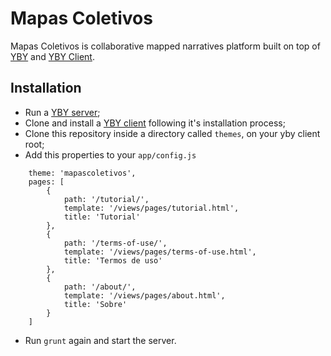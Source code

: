 # Mapas Coletivos

Mapas Coletivos is collaborative mapped narratives platform built on top of [YBY](http://github.com/oeco/yby) and [YBY Client](http://github.com/oeco/yby-client).

## Installation

 - Run a [YBY server](http://github.com/oeco/yby);
 - Clone and install a [YBY client](http://github.com/oeco/yby-client) following it's installation process;
 - Clone this repository inside a directory called `themes`, on your yby client root;
 - Add this properties to your `app/config.js` 
```
   	theme: 'mapascoletivos',
	pages: [
		{
			path: '/tutorial/',
			template: '/views/pages/tutorial.html',
			title: 'Tutorial'
		},
		{
			path: '/terms-of-use/',
			template: '/views/pages/terms-of-use.html',
			title: 'Termos de uso'
		},
		{
			path: '/about/',
			template: '/views/pages/about.html',
			title: 'Sobre'
		}
	]
```
 - Run `grunt` again and start the server.
